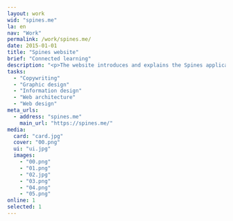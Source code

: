 ```yaml
---
layout: work
wid: "spines.me"
la: en
nav: "Work"
permalink: /work/spines.me/
date: 2015-01-01
title: "Spines website"
brief: "Connected learning"
description: "<p>The website introduces and explains the Spines application and the learning philosophy it champions: <em>collect, elaborate and share</em> what you want to learn to turn that information into deep, enduring knowledge.</p>"
tasks:
  - "Copywriting"
  - "Graphic design"
  - "Information design"
  - "Web architecture"
  - "Web design"
meta_urls:
  - address: "spines.me"
    main_url: "https://spines.me/"
media:
  card: "card.jpg"
  cover: "00.png"
  ui: "ui.jpg"
  images:
    - "00.png"
    - "01.png"
    - "02.jpg"
    - "03.png"
    - "04.png"
    - "05.png"
online: 1
selected: 1
---
```

